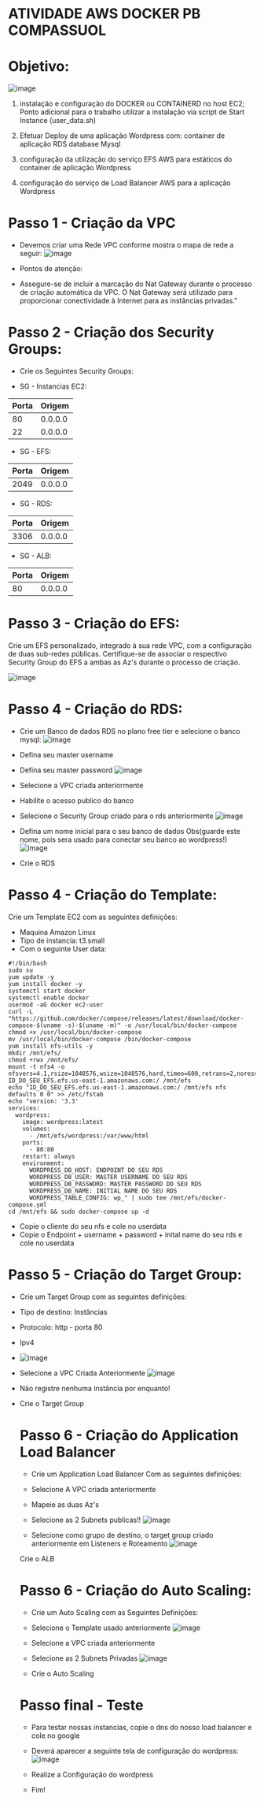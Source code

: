 # ATIVIDADE AWS DOCKER PB COMPASSUOL

# Objetivo:
![image](https://github.com/luizcortezdev/atividade_docker_aws/assets/141674600/4f041453-b9d2-4e3f-96f3-8d75b946fffb)

1. instalação e configuração do DOCKER
ou CONTAINERD no host EC2;
Ponto adicional para o trabalho utilizar
a instalação via script de Start Instance
(user_data.sh)

2. Efetuar Deploy de uma aplicação
Wordpress com:
container de aplicação
RDS database Mysql

3. configuração da utilização do serviço
EFS AWS para estáticos do container
de aplicação Wordpress

4. configuração do serviço de Load
Balancer AWS para a aplicação
Wordpress


# Passo 1 - Criação da VPC

- Devemos criar uma Rede VPC conforme mostra o mapa de rede a seguir:
![image](https://github.com/luizcortezdev/atividade_docker_aws/assets/141674600/b1c7b2d0-4da7-4241-9b0a-fc286821c320)

- Pontos de atenção:
- Assegure-se de incluir a marcação do Nat Gateway durante o processo de criação automática da VPC. O Nat Gateway será utilizado para proporcionar conectividade à Internet para as instâncias privadas."

# Passo 2 - Criação dos Security Groups:

- Crie os Seguintes Security Groups:

- SG - Instancias EC2:
  
| Porta  | Origem |
| ------------- | ------------- |
| 80  | 0.0.0.0  |
| 22  | 0.0.0.0  |

- SG - EFS:
  
| Porta  | Origem |
| -----| -------- |
| 2049 | 0.0.0.0  |

- SG - RDS:
  
| Porta  | Origem |
| -----| -------- |
| 3306 | 0.0.0.0  |

- SG - ALB:
  
| Porta  | Origem |
| -----| -------- |
| 80  | 0.0.0.0  |


#  Passo 3 - Criação do EFS:
Crie um EFS personalizado, integrado à sua rede VPC, com a configuração de duas sub-redes públicas. Certifique-se de associar o respectivo Security Group do EFS a ambas as Az's durante o processo de criação.

![image](https://github.com/luizcortezdev/atividade_docker_aws/assets/141674600/f9f0a912-0254-47e4-b9d9-dab07c177b13)

# Passo 4 - Criação do RDS:
- Crie um Banco de dados RDS no plano free tier e selecione o banco mysql:
![image](https://github.com/luizcortezdev/atividade_docker_aws/assets/141674600/8a6750db-781d-4b37-a276-006dc361f32e)

- Defina seu master username
- Defina seu master password
![image](https://github.com/luizcortezdev/atividade_docker_aws/assets/141674600/060584d4-01b8-4ea4-9f44-1d6920640aca)

- Selecione a VPC criada anteriormente
- Habilite o acesso publico do banco
- Selecione o Security Group criado para o rds anteriormente
![image](https://github.com/luizcortezdev/atividade_docker_aws/assets/141674600/2a1d814a-3216-482c-b37f-70e683602563)

- Defina um nome inicial para o seu banco de dados Obs(guarde este nome, pois sera usado para conectar seu banco ao wordpress!)
![image](https://github.com/luizcortezdev/atividade_docker_aws/assets/141674600/b588aafb-8b87-4411-b743-fa37034e5ae4)

- Crie o RDS

# Passo 4 - Criação do Template:

Crie um Template EC2 com as seguintes definições:
- Maquina Amazon Linux
- Tipo de instancia: t3.small
- Com o seguinte User data:

```
#!/bin/bash
sudo su
yum update -y
yum install docker -y
systemctl start docker
systemctl enable docker
usermod -aG docker ec2-user
curl -L "https://github.com/docker/compose/releases/latest/download/docker-compose-$(uname -s)-$(uname -m)" -o /usr/local/bin/docker-compose
chmod +x /usr/local/bin/docker-compose
mv /usr/local/bin/docker-compose /bin/docker-compose
yum install nfs-utils -y
mkdir /mnt/efs/
chmod +rwx /mnt/efs/
mount -t nfs4 -o nfsvers=4.1,rsize=1048576,wsize=1048576,hard,timeo=600,retrans=2,noresvport ID_DO_SEU_EFS.efs.us-east-1.amazonaws.com:/ /mnt/efs
echo "ID_DO_SEU_EFS.efs.us-east-1.amazonaws.com:/ /mnt/efs nfs defaults 0 0" >> /etc/fstab
echo "version: '3.3'
services:
  wordpress:
    image: wordpress:latest
    volumes:
      - /mnt/efs/wordpress:/var/www/html
    ports:
      - 80:80
    restart: always
    environment:
      WORDPRESS_DB_HOST: ENDPOINT DO SEU RDS
      WORDPRESS_DB_USER: MASTER USERNAME DO SEU RDS
      WORDPRESS_DB_PASSWORD: MASTER PASSWORD DO SEU RDS
      WORDPRESS_DB_NAME: INITIAL NAME DO SEU RDS
      WORDPRESS_TABLE_CONFIG: wp_" | sudo tee /mnt/efs/docker-compose.yml
cd /mnt/efs && sudo docker-compose up -d
```
- Copie o cliente do seu nfs e cole no userdata
- Copie o Endpoint + username + password + inital name do seu rds e cole no userdata

# Passo 5 - Criação do Target Group:
- Crie um Target Group com as seguintes definições:

- Tipo de destino: Instâncias
- Protocolo: http - porta 80
- Ipv4
- ![image](https://github.com/luizcortezdev/atividade_docker_aws/assets/141674600/7dcec586-c859-454e-8c00-ad261a036cfa)

- Selecione a VPC Criada Anteriormente
  ![image](https://github.com/luizcortezdev/atividade_docker_aws/assets/141674600/83766d9e-6640-49d4-8827-71f757c6bc3a)

- Não registre nenhuma instância por enquanto!
- Crie o Target Group

  # Passo 6 - Criação do Application Load Balancer
  - Crie um Application Load Balancer Com as seguintes definições:

  - Selecione A VPC criada anteriormente
  - Mapeie as duas Az's
  - Selecione as 2 Subnets publicas!!
   ![image](https://github.com/luizcortezdev/atividade_docker_aws/assets/141674600/2bec8423-6d77-41be-b23f-65737cdd6de2)

  - Selecione como grupo de destino, o target group criado anteriormente em Listeners e Roteamento
  ![image](https://github.com/luizcortezdev/atividade_docker_aws/assets/141674600/887bb695-b9ae-4b68-b9e4-2d9d3814d9fb)

  Crie o ALB

  # Passo 6 - Criação do Auto Scaling:
  - Crie um Auto Scaling com as Seguintes Definições:

  - Selecione o Template usado anteriormente
  ![image](https://github.com/luizcortezdev/atividade_docker_aws/assets/141674600/6da11458-66c6-4a2b-9921-35061f6a7d40)

  - Selecione a VPC criada anteriormente
  - Selecione as 2 Subnets Privadas
  ![image](https://github.com/luizcortezdev/atividade_docker_aws/assets/141674600/324c17f6-afbb-4c58-9c2f-25bce558bb36)

  - Crie o Auto Scaling

  # Passo final - Teste
  - Para testar nossas instancias, copie o dns do nosso load balancer e cole no google
  - Deverá aparecer a seguinte tela de configuração do wordpress:
  ![image](https://github.com/luizcortezdev/atividade_docker_aws/assets/141674600/8952cb60-9eec-4157-b8b6-378402944f8f)

  - Realize a Configuração do wordpress
  - Fim!
